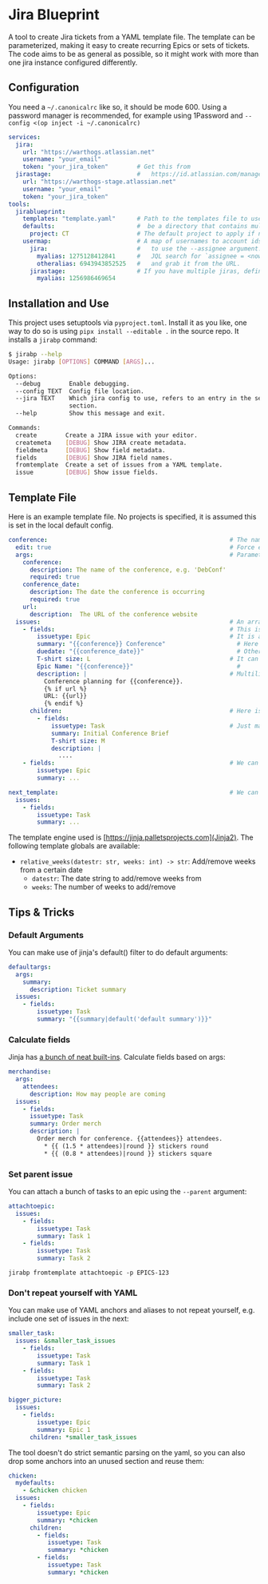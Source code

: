 Jira Blueprint
==============

A tool to create Jira tickets from a YAML template file. The template can be parameterized, making it easy to create recurring Epics or sets of tickets. The code aims to be as general as possible, so it might work with more than one jira instance configured differently.

Configuration
-------------

You need a `~/.canonicalrc` like so, it should be mode 600. Using a password manager is recommended, for example using 1Password and `--config <(op inject -i ~/.canonicalrc)`

```yaml
services:
  jira:
    url: "https://warthogs.atlassian.net"
    username: "your_email"
    token: "your_jira_token"        # Get this from
  jirastage:                        #   https://id.atlassian.com/manage-profile/security/api-tokens
    url: "https://warthogs-stage.atlassian.net"
    username: "your_email"
    token: "your_jira_token"
tools:
  jirablueprint:
    templates: "template.yaml"      # Path to the templates file to use by default. This can also
    defaults:                       #  be a directory that contains multiple .yaml files.
      project: CT                   # The default project to apply if not specified in the template
    usermap:                        # A map of usernames to account ids. You need this if you want
      jira:                         #   to use the --assignee argument. To look up user ids, do a
        myalias: 1275128412841      #   JQL search for `assignee = <now autocomplete the name>`
        otheralias: 6943943852525   #   and grab it from the URL.
      jirastage:                    # If you have multiple jiras, define them per service name
        myalias: 1256986469654
```


Installation and Use
--------------------

This project uses setuptools via `pyproject.toml`. Install it as you like, one way to do so is using
`pipx install --editable .` in the source repo. It installs a `jirabp` command:

```bash
$ jirabp --help
Usage: jirabp [OPTIONS] COMMAND [ARGS]...

Options:
  --debug        Enable debugging.
  --config TEXT  Config file location.
  --jira TEXT    Which jira config to use, refers to an entry in the services
                 section.
  --help         Show this message and exit.

Commands:
  create        Create a JIRA issue with your editor.
  createmeta    [DEBUG] Show JIRA create metadata.
  fieldmeta     [DEBUG] Show field metadata.
  fields        [DEBUG] Show JIRA field names.
  fromtemplate  Create a set of issues from a YAML template.
  issue         [DEBUG] Show issue fields.
```


Template File
-------------

Here is an example template file. No projects is specified, it is assumed this is set in the local default config.

```yaml
conference:                                                   # The name of the template
  edit: true                                                  # Force editing mode for this template (optional)
  args:                                                       # Parameters the template uses
    conference:
      description: The name of the conference, e.g. 'DebConf'
      required: true
    conference_date:
      description: The date the conference is occurring
      required: true
    url:
      description:  The URL of the conference website
  issues:                                                     # An array of top-level issues to create
    - fields:                                                 # This is the first issue
        issuetype: Epic                                       # It is an epic
        summary: "{{conference}} Conference"                    # Here we parameterize the conference name
        duedate: "{{conference_date}}"                          # Other formats such as dates are also ok
        T-shirt size: L                                       # It can also have custom fields, they
        Epic Name: "{{conference}}"                             #       start with an uppercase letter
        description: |                                        # Multiline descriptions are also fine
          Conference planning for {{conference}}.
          {% if url %}
          URL: {{url}}
          {% endif %}
      children:                                               # Here is where we define child issue
        - fields:
            issuetype: Task                                   # Just make sure the issue type is compatible
            summary: Initial Conference Brief
            T-shirt size: M
            description: |
              ....
    - fields:                                                 # We can define more top level issues
        issuetype: Epic
        summary: ...

next_template:                                                # We can also define further templates
  issues:
    - fields:
        issuetype: Task
        summary: ...
```

The template engine used is [https://jinja.palletsprojects.com](Jinja2). The following template globals are available:

* `relative_weeks(datestr: str, weeks: int) -> str`: Add/remove weeks from a certain date
  * `datestr`: The date string to add/remove weeks from
  * `weeks`: The number of weeks to add/remove


Tips & Tricks
-------------

### Default Arguments

You can make use of jinja's default() filter to do default arguments:
```yaml
defaultargs:
  args:
    summary:
      description: Ticket summary
  issues:
    - fields:
        issuetype: Task
        summary: "{{summary|default('default summary')}}"
```

### Calculate fields

Jinja has [a bunch of neat built-ins](https://jinja.palletsprojects.com/en/3.1.x/templates).
Calculate fields based on args:

```yaml
merchandise:
  args:
    attendees:
      description: How may people are coming
  issues:
    - fields:
      issuetype: Task
      summary: Order merch
      description: |
        Order merch for conference. {{attendees}} attendees.
          * {{ (1.5 * attendees)|round }} stickers round
          * {{ (0.8 * attendees)|round }} stickers square

```

### Set parent issue

You can attach a bunch of tasks to an epic using the `--parent` argument:

```yaml
attachtoepic:
  issues:
    - fields:
        issuetype: Task
        summary: Task 1
    - fields:
        issuetype: Task
        summary: Task 2
```

`jirabp fromtemplate attachtoepic -p EPICS-123`

### Don't repeat yourself with YAML

You can make use of YAML anchors and aliases to not repeat yourself, e.g. include one set of issues in the next:

```yaml
smaller_task:
  issues: &smaller_task_issues
    - fields:
        issuetype: Task
        summary: Task 1
    - fields:
        issuetype: Task
        summary: Task 2

bigger_picture:
  issues:
    - fields:
        issuetype: Epic
        summary: Epic 1
      children: *smaller_task_issues

```

The tool doesn't do strict semantic parsing on the yaml, so you can also drop some anchors into an unused section and reuse them:

```yaml
chicken:
  mydefaults:
    - &chicken chicken
  issues:
    - fields:
        issuetype: Epic
        summary: *chicken
      children:
        - fields:
           issuetype: Task
           summary: *chicken
        - fields:
           issuetype: Task
           summary: *chicken
```
